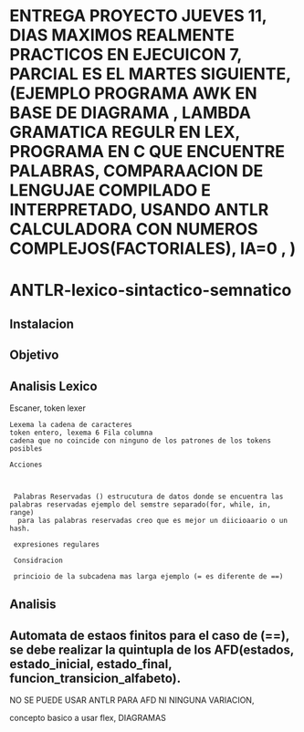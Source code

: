 # ENTREGA PROYECTO JUEVES 11, DIAS MAXIMOS REALMENTE PRACTICOS EN EJECUICON 7, PARCIAL ES EL MARTES SIGUIENTE, (EJEMPLO PROGRAMA AWK EN BASE DE DIAGRAMA , LAMBDA GRAMATICA REGULR EN LEX, PROGRAMA EN C QUE ENCUENTRE PALABRAS, COMPARAACION DE LENGUJAE COMPILADO E INTERPRETADO, USANDO ANTLR CALCULADORA CON NUMEROS COMPLEJOS(FACTORIALES),  IA=0 ,   )
# ANTLR-lexico-sintactico-semnatico

## Instalacion

## Objetivo

## Analisis Lexico

  Escaner, token lexer

    Lexema la cadena de caracteres
    token entero, lexema 6 Fila columna
    cadena que no coincide con ninguno de los patrones de los tokens posibles

    Acciones



     Palabras Reservadas () estrucutura de datos donde se encuentra las palabras reservadas ejemplo del semstre separado(for, while, in, range)
      para las palabras reservadas creo que es mejor un diicioaario o un hash. 
    
     expresiones regulares 

     Considracion 

     princioio de la subcadena mas larga ejemplo (= es diferente de ==)

     
     
## Analisis   


## Automata de estaos finitos para el caso de (==), se debe realizar la quintupla de los AFD(estados, estado_inicial, estado_final, funcion_transicion_alfabeto). 
  NO SE PUEDE USAR ANTLR PARA AFD NI NINGUNA VARIACION, 

  concepto basico a usar flex, DIAGRAMAS 

